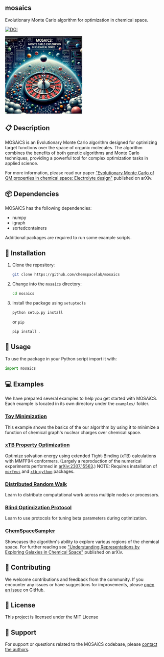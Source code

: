 ## mosaics
Evolutionary Monte Carlo algorithm for optimization in chemical space.

[![DOI](https://img.shields.io/badge/arXiv-2307.15563-b31b1b.svg)](https://arxiv.org/abs/2307.15563)

<img src="cover.png" width="50%" height="50%" />

## :clipboard: Description

MOSAiCS is an Evolutionary Monte Carlo algorithm designed for optimizing target functions over the space of organic molecules. The algorithm combines the benefits of both genetic algorithms and Monte Carlo techniques, providing a powerful tool for complex optimization tasks in applied science.

For more information, please read our paper ["Evolutionary Monte Carlo of QM properties in chemical space: Electrolyte design"](https://arxiv.org/abs/2307.15563) published on arXiv.
  
## :package: Dependencies

MOSAiCS has the following dependencies:

- numpy
- igraph
- sortedcontainers

Additional packages are required to run some example scripts.

## :wrench: Installation

1. Clone the repository:

   ```bash
   git clone https://github.com/chemspacelab/mosaics
   ```

2. Change into the `mosaics` directory:

   ```bash
   cd mosaics
   ```

3. Install the package using `setuptools`
   ```bash
   python setup.py install
   ```
   or `pip`
   ```bash
   pip install .
   ```

## :toolbox: Usage
To use the package in your Python script import it with:
```python
import mosaics
```

## :computer: Examples
We have prepared several examples to help you get started with MOSAiCS. Each example is located in its own directory under the `examples/` folder.

### [Toy Minimization](examples/01_toy_minimization/)
This example shows the basics of the our algorithm by using it to minimize a function of chemical graph's nuclear charges over chemical space.

### [xTB Property Optimization](examples/02_xTB_property_optimization/)
Optimize solvation energy using extended Tight-Binding (xTB) calculations with MMFF94 conformers. (Largely a reproduction of the numerical experiments performed in [arXiv:2307.15563](https://arxiv.org/abs/2307.15563).) NOTE: Requires installation of [`morfeus`](https://pypi.org/project/morfeus-ml/) and [`xtb-python`](https://xtb-python.readthedocs.io/en/latest/#) packages.

### [Distributed Random Walk](examples/03_distributed_random_walk/)
Learn to distribute computational work across multiple nodes or processors.

### [Blind Optimization Protocol](examples/04_blind_optimization_protocol/)
Learn to use protocols for tuning beta parameters during optimization.

### [ChemSpaceSampler](examples/05_chemspacesampler/)
Showcases the algorithm's ability to explore various regions of the chemical space. For further reading see ["Understanding Representations by Exploring Galaxies in Chemical Space"](https://arxiv.org/abs/2309.09194) published on arXiv.

## :handshake: Contributing
We welcome contributions and feedback from the community. If you encounter any issues or have suggestions for improvements, please [open an issue](https://github.com/chemspacelab/mosaics/issues) on GitHub.

## :scroll: License
This project is licensed under the MIT License

## :email: Support

For support or questions related to the MOSAiCS codebase, please [contact the authors](mailto:kvkarandashev@gmail.com).
